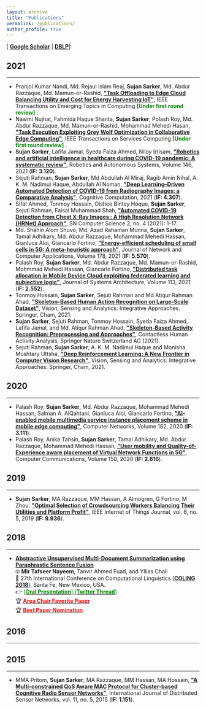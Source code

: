 ```yaml
---
layout: archive
title: "Publications"
permalink: /publications/
author_profile: true
---
```


[ [**Google Scholar**](https://scholar.google.com/citations?hl=en&user=uCSts6gAAAAJ&view_op=list_works&sortby=pubdate) \| [**DBLP**](https://dblp.org/pid/183/5530.html)]

## 2021
-----------
* Pranjol Kumar Nandi, Md. Rejaul Islam Reaj, **Sujan Sarker**, Md. Abdur Razzaque, Md. Mamun-or-Rashid, [**"Task Offloading to Edge Cloud Balancing Utility and Cost for Energy Harvesting IoT"**](#), IEEE Transactions on Emerging Topics in Computing <span style ="color:Green"> **[Under first round review]** </span>.
* Nawmi Nujhat, Fahmida Haque Shanta, **Sujan Sarker**, Polash Roy, Md. Abdur Razzaque, Md. Mamun-or-Rashid, Mohammad Mehedi Hasan, [**"Task Execution Exploiting Grey Wolf Optimization in Collaborative Edge Computing"**](#), IEEE Transactions on Services Computing <span style ="color:Green"> **[Under first round review]** </span>.
* **Sujan Sarker**, Lafifa Jamal, Syeda Faiza Ahmed, Niloy Irtisam, [**"Robotics and artificial intelligence in healthcare during COVID-19 pandemic: A systematic review"**](https://www.sciencedirect.com/science/article/pii/S0921889021001871), Robotics and Autonomous Systems, Volume 146, 2021 (**IF: 3.120**).
* Sejuti Rahman, **Sujan Sarker**, Md Abdullah Al Miraj, Ragib Amin Nihal, A. K. M. Nadimul Haque, Abdullah Al Noman, [**"Deep Learning–Driven Automated Detection of COVID-19 from Radiography Images: a Comparative Analysis"**](https://link.springer.com/article/10.1007/s12559-020-09779-5), Cognitive Computation, 2021 (**IF: 4.307**).
* Sifat Ahmed, Tonmoy Hossain, Oishee Bintey Hoque, **Sujan Sarker**, Sejuti Rahman, Faisal Muhammad Shah, [**"Automated COVID-19 Detection from Chest X-Ray Images : A High Resolution Network (HRNet) Approach"**](https://link.springer.com/article/10.1007/s42979-021-00690-w), SN Computer Science 2, no. 4 (2021): 1-17.
* Md. Shahin Alom Shuvo, Md. Azad Rahaman Munna, **Sujan Sarker**, Tamal Adhikary, Md. Abdur Razzaque, Mohammad Mehedi Hassan, Gianluca Aloi, Giancarlo Fortino, [**"Energy-efficient scheduling of small cells in 5G: A meta-heuristic approach"**](https://www.sciencedirect.com/science/article/abs/pii/S1084804521000138), Journal of Network and Computer Applications, Volume 178, 2021 (**IF: 5.570**).
*  Palash Roy, **Sujan Sarker**, Md. Abdur Razzaque, Md. Mamun-or-Rashid, Mohmmad Mehedi Hassan, Giancarlo Fortino, [**"Distributed task allocation in Mobile Device Cloud exploiting federated learning and subjective logic"**](https://www.sciencedirect.com/science/article/abs/pii/S1084804521000138), Journal of Systems Architecture, Volume 113, 2021 (**IF: 2.552**).
*  Tonmoy Hossain, **Sujan Sarker**, Sejuti Rahman and Md Atiqur Rahman Ahad, [**"Skeleton-Based Human Action Recognition on Large-Scale Dataset"**](https://link.springer.com/chapter/10.1007/978-3-030-75490-7_5), Vision, Sensing and Analytics: Integrative Approaches. Springer, Cham, 2021. 
* **Sujan Sarker**, Sejuti Rahman, Tonmoy Hossain, Syeda Faiza Ahmed, Lafifa Jamal, and Md. Atiqur Rahman Ahad, [**"Skeleton-Based Activity Recognition: Preprocessing and Approaches"**](https://link.springer.com/chapter/10.1007\%2F978-3-030-68590-4_2), Contactless Human Activity Analysis, Springer Nature Switzerland AG (2021). 
* Sejuti Rahman, **Sujan Sarker**, A. K. M. Nadimul Haque and Monisha Mushtary Uttsha, [**"Deep Reinforcement Learning: A New Frontier in Computer Vision Research"**](https://link.springer.com/chapter/10.1007/978-3-030-75490-7_2), Vision, Sensing and Analytics: Integrative Approaches. Springer, Cham, 2021. 

## 2020
-----------
* Palash Roy, **Sujan Sarker**, Md. Abdur Razzaque, Mohammad Mehedi Hassan, Salman A. AlQahtani, Gianluca Aloi, Giancarlo Fortino, [**"AI-enabled mobile multimedia service instance placement scheme in mobile edge computing"**](https://www.sciencedirect.com/science/article/abs/pii/S1389128620312160), Computer Networks, Volume 182, 2020 (**IF:  3.111**). 
* Palash Roy, Anika Tahsin, **Sujan Sarker**, Tamal Adhikary, Md. Abdur Razzaque, Mohammad Mehedi Hassan, [**"User mobility and Quality-of-Experience aware placement of Virtual Network Functions in 5G"**](https://www.sciencedirect.com/science/article/abs/pii/S0140366419314227), Computer Communications, Volume 150, 2020 (**IF:  2.816**). 

## 2019
-----------
* **Sujan Sarker**, MA Razzaque, MM Hassan, A Almogren, G Fortino, M Zhou, [**"Optimal Selection of Crowdsourcing Workers Balancing Their Utilities and Platform Profit"**](https://ieeexplore.ieee.org/abstract/document/8731644), IEEE Internet of Things Journal, vol. 6, no. 5, 2019 (**IF:  9.936**). 

## 2018
-----------
* [**Abstractive Unsupervised Multi-Document Summarization using Paraphrastic Sentence Fusion**](http://aclweb.org/anthology/C18-1102) <br/>
🤓 **Mir Tafseer Nayeem**, Tanvir Ahmed Fuad, and Yllias Chali <br/>
📰 27th International Conference on Computational Linguistics ([**COLING 2018**](https://coling2018.org/)), Santa Fe, New Mexico, USA. <br/>
👉 [<span style ="color:Green"> [**Oral Presentation**] </span>](https://tafseer-nayeem.github.io/files/COLING_2018_Presentation.pdf) [<span style ="color:Green"> [**Twitter Thread**] </span>](https://twitter.com/mtnayeem/status/1007565988047409152?s=20) <br/>
🏆 [<span style="color:Red"> **Area Chair Favorite Paper** </span>](http://coling2018.org/coling-2018-best-papers/) <br/>
🏆 [<span style="color:Red"> **Best Paper Nomination** </span>](http://coling2018.org/coling-2018-best-papers/)   


## 2016
-----------


## 2015
-----------
* MMA Pritom, **Sujan Sarker**, MA Razzaque, MM Hassan, MA Hossain, [**"A Multi-constrained QoS Aware MAC Protocol for Cluster-based Cognitive Radio Sensor Networks"**](https://journals.sagepub.com/doi/full/10.1155/2015/262871), International Journal of Distributed Sensor Networks, vol. 11, no. 5, 2015 (**IF:  1.151**). 

<br/>
